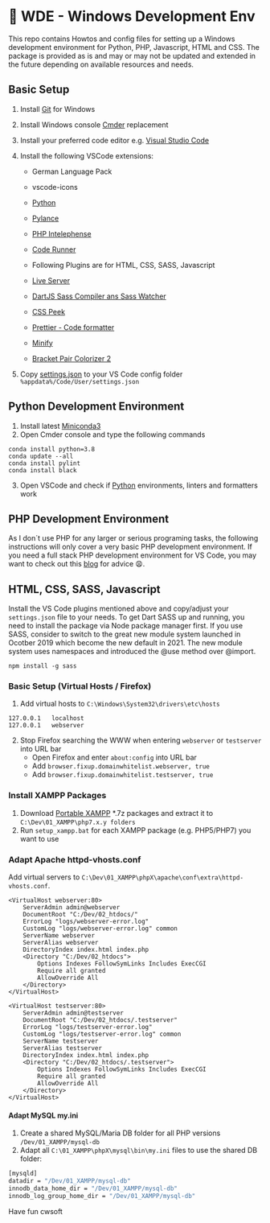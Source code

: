 # 👀 WDE - Windows Development Env

This repo contains Howtos and config files for setting up a Windows development environment for Python, PHP, Javascript, HTML and CSS. The package is provided as is and may or may not be updated and extended in the future depending on available resources and needs.

## Basic Setup

1.  Install [Git](https://git-scm.com/download/win) for Windows
2.  Install Windows console [Cmder](https://cmder.net/) replacement
3.  Install your preferred code editor e.g. [Visual Studio Code](https://code.visualstudio.com/)
4.  Install the following VSCode extensions:

    - German Language Pack
    - vscode-icons
    - [Python](https://github.com/Microsoft/vscode-python)
    - [Pylance](https://github.com/microsoft/pylance-release)
    - [PHP Intelephense](https://github.com/bmewburn/vscode-intelephense)
    - [Code Runner](https://github.com/formulahendry/vscode-code-runner)

    - Following Plugins are for HTML, CSS, SASS, Javascript
    - [Live Server](https://github.com/ritwickdey/vscode-live-server)
    - [DartJS Sass Compiler ans Sass Watcher](https://github.com/codelios/vscode-dartsass)
    - [CSS Peek](https://github.com/pranaygp/vscode-css-peek)
    - [Prettier - Code formatter](https://github.com/prettier/prettier-vscode)
    - [Minify](https://github.com/HookyQR/VSCodeMinify)
    - [Bracket Pair Colorizer 2](https://github.com/CoenraadS/Bracket-Pair-Colorizer-2)

5.  Copy [settings.json](vscode/settings.json) to your VS Code config folder `%appdata%/Code/User/settings.json`

## Python Development Environment

1.  Install latest [Miniconda3](https://docs.conda.io/en/latest/miniconda.html)
2.  Open Cmder console and type the following commands

```
conda install python=3.8
conda update --all
conda install pylint
conda install black
```

3. Open VSCode and check if [Python](https://code.visualstudio.com/docs/python/python-tutorial) environments, linters and formatters work

## PHP Development Environment

As I don´t use PHP for any larger or serious programing tasks, the following instructions will only cover a very basic PHP development environment. If you need a full stack PHP development environment for VS Code, you may want to check out this [blog](https://blog.theodo.com/2019/07/vscode-php-development/) for advice 😩.

## HTML, CSS, SASS, Javascript

Install the VS Code plugins mentioned above and copy/adjust your `settings.json` file to your needs. To get Dart SASS up and running, you need to install the package via Node package manager first. If you use SASS, consider to switch to the great new module system launched in Ocotber 2019 which become the new default in 2021. The new module system uses namespaces and introduced the @use method over @import.

```
npm install -g sass
```

### Basic Setup (Virtual Hosts / Firefox)

1.  Add virtual hosts to `C:\Windows\System32\drivers\etc\hosts`

```
127.0.0.1	localhost
127.0.0.1	webserver
```

2.  Stop Firefox searching the WWW when entering `webserver` or `testserver` into URL bar
    - Open Firefox and enter `about:config` into URL bar
    - Add `browser.fixup.domainwhitelist.webserver, true`
    - Add `browser.fixup.domainwhitelist.testserver, true`

### Install XAMPP Packages

1.  Download [Portable XAMPP](https://sourceforge.net/projects/xampp/files/) \*.7z packages and extract it to `C:\Dev\01_XAMPP\php7.x.y folders`
2.  Run `setup_xampp.bat` for each XAMPP package (e.g. PHP5/PHP7) you want to use

### Adapt Apache httpd-vhosts.conf

Add virtual servers to `C:\Dev\01_XAMPP\phpX\apache\conf\extra\httpd-vhosts.conf`.

```
<VirtualHost webserver:80>
	ServerAdmin admin@webserver
	DocumentRoot "C:/Dev/02_htdocs/"
	ErrorLog "logs/webserver-error.log"
	CustomLog "logs/webserver-error.log" common
	ServerName webserver
	ServerAlias webserver
	DirectoryIndex index.html index.php
	<Directory "C:/Dev/02_htdocs">
		Options Indexes FollowSymLinks Includes ExecCGI
		Require all granted
		AllowOverride All
	</Directory>
</VirtualHost>

<VirtualHost testserver:80>
	ServerAdmin admin@testserver
	DocumentRoot "C:/Dev/02_htdocs/.testserver"
	ErrorLog "logs/testserver-error.log"
	CustomLog "logs/testserver-error.log" common
	ServerName testserver
	ServerAlias testserver
	DirectoryIndex index.html index.php
	<Directory "C:/Dev/02_htdocs/.testserver">
		Options Indexes FollowSymLinks Includes ExecCGI
		Require all granted
		AllowOverride All
	</Directory>
</VirtualHost>
```

#### Adapt MySQL my.ini

1. Create a shared MySQL/Maria DB folder for all PHP versions `/Dev/01_XAMPP/mysql-db`
2. Adapt all `C:\01_XAMPP\phpX\mysql\bin\my.ini` files to use the shared DB folder:

```bash
[mysqld]
datadir = "/Dev/01_XAMPP/mysql-db"
innodb_data_home_dir = "/Dev/01_XAMPP/mysql-db"
innodb_log_group_home_dir = "/Dev/01_XAMPP/mysql-db"
```

Have fun
cwsoft
